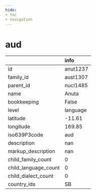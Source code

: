 ```yaml
---
hide:
- toc
- navigation
---
```

# aud
|                      | info     |
|:---------------------|:---------|
| id                   | anut1237 |
| family_id            | aust1307 |
| parent_id            | nucl1485 |
| name                 | Anuta    |
| bookkeeping          | False    |
| level                | language |
| latitude             | -11.61   |
| longitude            | 169.85   |
| iso639P3code         | aud      |
| description          | nan      |
| markup_description   | nan      |
| child_family_count   | 0        |
| child_language_count | 0        |
| child_dialect_count  | 0        |
| country_ids          | SB       |